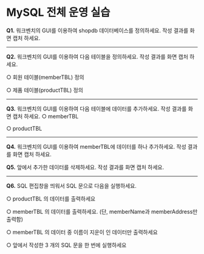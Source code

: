 # MySQL 전체 운영 실습
**Q1.** 워크벤치의 GUI를 이용하여 shopdb 데이터베이스를 정의하세요. 작성 결과를 화면 캡처 하세요.

---
**Q2.** 워크벤치의 GUI를 이용하여 다음 테이블을 정의하세요. 작성 결과를 화면 캡처 하세요.

○ 회원 테이블(memberTBL) 정의


○ 제품 테이블(productTBL) 정의

---
**Q3.** 워크벤치의 GUI를 이용하여 다음 테이블에 데이터를 추가하세요. 작성 결과를 화면 캡처 하세요.
○ memberTBL


○ productTBL

---
**Q4.** 워크벤치의 GUI를 이용하여 memberTBL에 데이터를 하나 추가하세요. 작성 결과를 화면 캡처 하세요.


**Q5.** 앞에서 추가한 데이터를 삭제하세요. 작성 결과를 화면 캡처 하세요.



---
**Q6.** SQL 편집창을 띄워서 SQL 문으로 다음을 실행하세요.

○ productTBL 의 데이터를 출력하세요

○ memberTBL 의 데이터를 출력하세요. (단, memberName과 memberAddress만 출력함)

○ memberTBL 의 데이터 중 이름이 지운이 인 데이터만 출력하세요

○ 앞에서 작성한 3 개의 SQL 문을 한 번에 실행하세요




